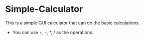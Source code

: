 # Simple-Calculator

This is a simple GUI calculator that can do the basic calculations. 

* You can use +, -, *, / as the operations.

